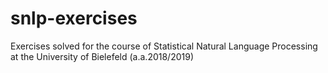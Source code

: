 # snlp-exercises
Exercises solved for the course of Statistical Natural Language Processing at the University of Bielefeld (a.a.2018/2019)
